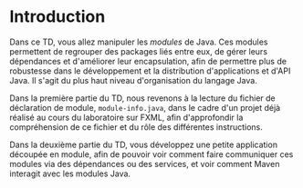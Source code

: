 # Introduction

Dans ce TD, vous allez manipuler les _modules_ de Java. Ces modules permettent de regrouper des packages liés entre eux, de gérer leurs dépendances et d'améliorer leur encapsulation, afin de permettre plus de robustesse dans le développement et la distribution d'applications et d'API Java. Il s'agit du plus haut niveau d'organisation du langage Java.

Dans la première partie du TD, nous revenons à la lecture du fichier de déclaration de module, `module-info.java`, dans le cadre d'un projet déjà réalisé au cours du laboratoire sur FXML, afin d'approfondir la compréhension de ce fichier et du rôle des différentes instructions.

Dans la deuxième partie du TD, vous développez une petite application découpée en module, afin de pouvoir voir comment faire communiquer ces modules via des dépendances ou des services, et voir comment Maven interagit avec les modules Java.